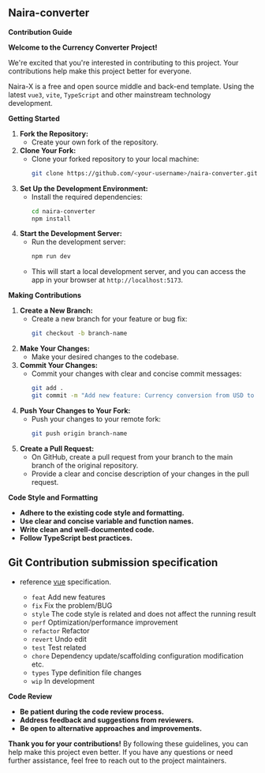 ## Naira-converter


**Contribution Guide**

**Welcome to the Currency Converter Project!**

We're excited that you're interested in contributing to this project. Your contributions help make this project better for everyone.

Naira-X is a free and open source middle and back-end template. Using the latest `vue3`, `vite`, `TypeScript` and other mainstream technology development.

**Getting Started**

1. **Fork the Repository:**
   - Create your own fork of the repository.
2. **Clone Your Fork:**
   - Clone your forked repository to your local machine:
     ```bash
     git clone https://github.com/<your-username>/naira-converter.git
     ```
3. **Set Up the Development Environment:**
   - Install the required dependencies:
     ```bash
     cd naira-converter
     npm install
     ```
4. **Start the Development Server:**
   - Run the development server:
     ```bash
     npm run dev
     ```
   - This will start a local development server, and you can access the app in your browser at `http://localhost:5173`.

**Making Contributions**

1. **Create a New Branch:**
   - Create a new branch for your feature or bug fix:
     ```bash
     git checkout -b branch-name
     ```
2. **Make Your Changes:**
   - Make your desired changes to the codebase.
3. **Commit Your Changes:**
   - Commit your changes with clear and concise commit messages:
     ```bash
     git add .
     git commit -m "Add new feature: Currency conversion from USD to EUR"
     ```
4. **Push Your Changes to Your Fork:**
   - Push your changes to your remote fork:
     ```bash
     git push origin branch-name
     ```
5. **Create a Pull Request:**
   - On GitHub, create a pull request from your branch to the main branch of the original repository.
   - Provide a clear and concise description of your changes in the pull request.

**Code Style and Formatting**

* **Adhere to the existing code style and formatting.**
* **Use clear and concise variable and function names.**
* **Write clean and well-documented code.**
* **Follow TypeScript best practices.**

## Git Contribution submission specification

- reference [vue](https://github.com/vuejs/vue/blob/dev/.github/COMMIT_CONVENTION.md) specification.

  - `feat` Add new features
  - `fix` Fix the problem/BUG
  - `style` The code style is related and does not affect the running result
  - `perf` Optimization/performance improvement
  - `refactor` Refactor
  - `revert` Undo edit
  - `test` Test related
  - `chore` Dependency update/scaffolding configuration modification etc.
  - `types` Type definition file changes
  - `wip` In development

**Code Review**

* **Be patient during the code review process.**
* **Address feedback and suggestions from reviewers.**
* **Be open to alternative approaches and improvements.**

**Thank you for your contributions!**
By following these guidelines, you can help make this project even better. If you have any questions or need further assistance, feel free to reach out to the project maintainers.

